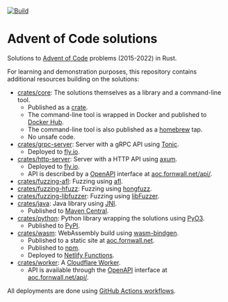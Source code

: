 [![Build](https://github.com/fornwall/advent-of-code/workflows/Github%20CI/badge.svg)](https://github.com/fornwall/advent-of-code/actions?query=workflow%3A%22Github+CI%22)

# Advent of Code solutions
Solutions to [Advent of Code](https://adventofcode.com/) problems (2015-2022) in Rust.

For learning and demonstration purposes, this repository contains additional resources building on the solutions:

- [crates/core](crates/core): The solutions themselves as a library and a command-line tool.
  - Published as a [crate](https://crates.io/crates/advent-of-code).
  - The command-line tool is wrapped in Docker and published to [Docker Hub](https://hub.docker.com/r/fredrikfornwall/advent-of-code).
  - The command-line tool is also published as a [homebrew](https://brew.sh/) tap.
  - No unsafe code.
- [crates/grpc-server](crates/grpc-server): Server with a gRPC API using [Tonic](https://docs.rs/tonic).
  - Deployed to [fly.io](https://fly.io/).
- [crates/http-server](crates/http-server): Server with a HTTP API using [axum](https://docs.rs/axum/latest/axum/).
  - Deployed to [fly.io](https://fly.io/).
  - API is described by a [OpenAPI](https://www.openapis.org/) interface at [aoc.fornwall.net/api/](https://aoc.fornwall.net/api/).
- [crates/fuzzing-afl](crates/fuzzing-afl): Fuzzing using [afl](https://lcamtuf.coredump.cx/afl/).
- [crates/fuzzing-hfuzz](crates/fuzzing-hfuzz): Fuzzing using [hongfuzz](https://honggfuzz.dev/).
- [crates/fuzzing-libfuzzer](crates/fuzzing-libfuzzer): Fuzzing using [libFuzzer](https://llvm.org/docs/LibFuzzer.html).
- [crates/java](crates/java): Java library using [JNI](https://github.com/jni-rs/jni-rs).
  - Published to [Maven Central](https://search.maven.org/artifact/net.fornwall/aoc).
- [crates/python](crates/python): Python library wrapping the solutions using [PyO3](https://pyo3.rs/).
  - Published to [PyPI](https://pypi.org/project/advent-of-code/).
- [crates/wasm](crates/wasm): WebAssembly build using [wasm-bindgen](https://rustwasm.github.io/docs/wasm-bindgen/).
  - Published to a static site at [aoc.fornwall.net](https://aoc.fornwall.net).
  - Published to [npm](https://www.npmjs.com/package/advent-of-code-wasm).
  - Deployed to [Netlify Functions](https://www.netlify.com/products/functions/).
- [crates/worker](crates/worker): A [Cloudflare Worker](https://workers.cloudflare.com/).
  - API is available through the [OpenAPI](https://www.openapis.org/) interface at [aoc.fornwall.net/api/](https://aoc.fornwall.net/api/).

All deployments are done using [GitHub Actions workflows](.github/workflows/).
